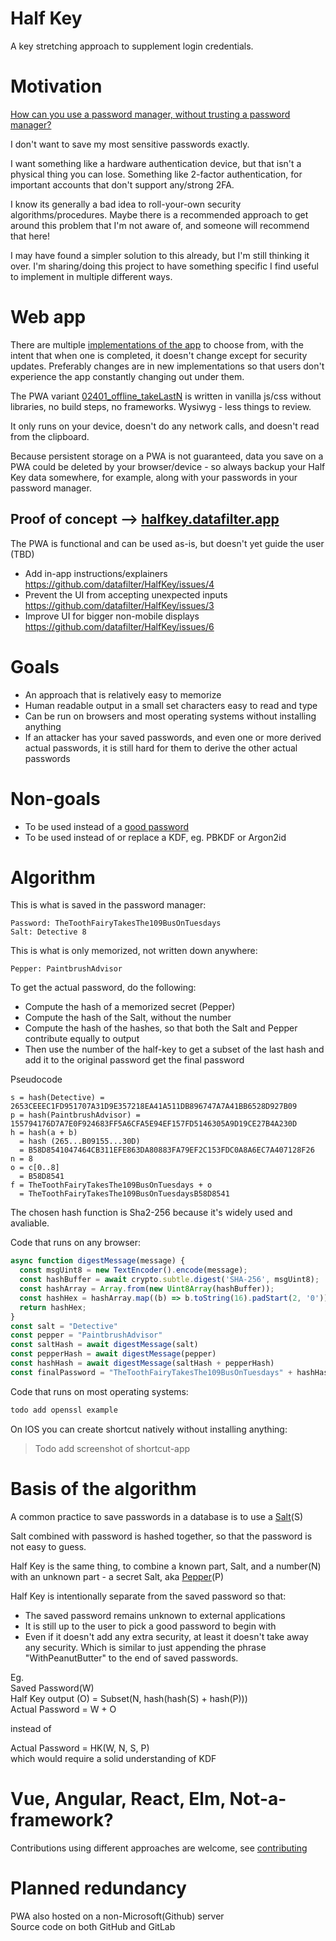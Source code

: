 # Half Key

A key stretching approach to supplement login credentials.

# Motivation

[How can you use a password manager, without trusting a password manager?](motivation.md)

I don't want to save my most sensitive passwords exactly.

I want something like a hardware authentication device, but that isn't a physical thing you can lose. Something like 2-factor authentication, for important accounts that don't support any/strong 2FA.

I know its generally a bad idea to roll-your-own security algorithms/procedures. Maybe there is a recommended approach to get around this problem that I'm not aware of, and someone will recommend that here!

I may have found a simpler solution to this already, but I'm still thinking it over. I'm sharing/doing this project to have something specific I find useful to implement in multiple different ways.

# Web app

There are multiple [implementations of the app](/pwa/variants/) to choose from, with the intent that when one is completed, it doesn't change except for security updates. Preferably changes are in new implementations so that users don't experience the app constantly changing out under them.

The PWA variant [02401_offline_takeLastN](/pwa/variants/02401_offline_takeLastN/) is written in vanilla js/css without libraries, no build steps, no frameworks. Wysiwyg - less things to review.

It only runs on your device, doesn't do any network calls, and doesn't read from the clipboard.

Because persistent storage on a PWA is not guaranteed, data you save on a PWA could be deleted by your browser/device - so always backup your Half Key data somewhere, for example, along with your passwords in your password manager.

## Proof of concept --> [halfkey.datafilter.app](https://halfkey.datafilter.app/)

The PWA is functional and can be used as-is, but doesn't yet guide the user (TBD)
* Add in-app instructions/explainers
https://github.com/datafilter/HalfKey/issues/4
* Prevent the UI from accepting unexpected inputs
https://github.com/datafilter/HalfKey/issues/3
* Improve UI for bigger non-mobile displays
https://github.com/datafilter/HalfKey/issues/6

# Goals

* An approach that is relatively easy to memorize
* Human readable output in a small set characters easy to read and type
* Can be run on browsers and most operating systems without installing anything
* If an attacker has your saved passwords, and even one or more derived actual passwords, it is still hard for them to derive the other actual passwords

# Non-goals

* To be used instead of a [good password](https://diceware.dmuth.org/?debug=7)
* To be used instead of or replace a KDF, eg. PBKDF or Argon2id

# Algorithm

This is what is saved in the password manager:
```
Password: TheToothFairyTakesThe109BusOnTuesdays
Salt: Detective 8
```
This is what is only memorized, not written down anywhere:
```
Pepper: PaintbrushAdvisor
```

To get the actual password, do the following:

* Compute the hash of a memorized secret (Pepper)
* Compute the hash of the Salt, without the number
* Compute the hash of the hashes, so that both the Salt and Pepper contribute equally to output
* Then use the number of the half-key to get a subset of the last hash and add it to the original password get the final password

Pseudocode
```
s = hash(Detective) = 2653CEEEC1FD951707A31D9E357218EA41A511DB896747A7A41BB6528D927B09
p = hash(PaintbrushAdvisor) = 155794176D7A7E0F924683FF5A6CFA5E94EF157FD5146305A9D19CE27B4A230D
h = hash(a + b)
  = hash (265...B09155...30D)
  = B58D8541047464CB311EFE863DA80883FA79EF2C153FDC0A8A6EC7A407128F26
n = 8
o = c[0..8]
  = B58D8541
f = TheToothFairyTakesThe109BusOnTuesdays + o
  = TheToothFairyTakesThe109BusOnTuesdaysB58D8541
```

The chosen hash function is Sha2-256 because it's widely used and avaliable.

Code that runs on any browser:

```javascript
async function digestMessage(message) {
  const msgUint8 = new TextEncoder().encode(message);                             // encode as (utf-8) Uint8Array
  const hashBuffer = await crypto.subtle.digest('SHA-256', msgUint8);             // hash the message
  const hashArray = Array.from(new Uint8Array(hashBuffer));                       // convert buffer to byte array
  const hashHex = hashArray.map((b) => b.toString(16).padStart(2, '0')).join(''); // convert bytes to hex string
  return hashHex;
}
const salt = "Detective"
const pepper = "PaintbrushAdvisor"
const saltHash = await digestMessage(salt)
const pepperHash = await digestMessage(pepper)
const hashHash = await digestMessage(saltHash + pepperHash)
const finalPassword = "TheToothFairyTakesThe109BusOnTuesdays" + hashHash.substring(0,8)
```

Code that runs on most operating systems:
```sh
todo add openssl example
```

On IOS you can create shortcut natively without installing anything:

> Todo add screenshot of shortcut-app

# Basis of the algorithm

A common practice to save passwords in a database is to use a [Salt](https://en.wikipedia.org/wiki/Salt_(cryptography))(S)

Salt combined with password is hashed together, so that the password is not easy to guess.

Half Key is the same thing, to combine a known part, Salt, and a number(N) with an unknown part - a secret Salt, aka [Pepper](https://en.wikipedia.org/wiki/Pepper_(cryptography))(P)

Half Key is intentionally separate from the saved password so that:
* The saved password remains unknown to external applications
* It is still up to the user to pick a good password to begin with
* Even if it doesn't add any extra security, at least it doesn't take away any security. Which is similar to just appending the phrase "WithPeanutButter" to the end of saved passwords.

Eg.  
Saved Password(W)  
Half Key output (O) = Subset(N, hash(hash(S) + hash(P)))  
Actual Password = W + O

instead of

Actual Password = HK(W, N, S, P)  
which would require a solid understanding of KDF

# Vue, Angular, React, Elm, Not-a-framework?

Contributions using different approaches are welcome, see [contributing](contributing.md)

# Planned redundancy
PWA also hosted on a non-Microsoft(Github) server   
Source code on both GitHub and GitLab
